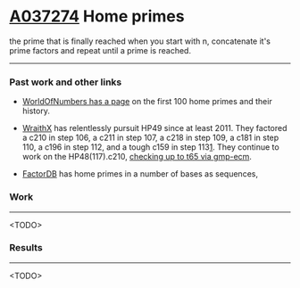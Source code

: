 # [A037274](https://oeis.org/A037274) Home primes

the prime that is finally reached when you start with n, concatenate it's prime
factors and repeat until a prime is reached.

---


### Past work and other links

* [WorldOfNumbers has a page](http://www.worldofnumbers.com/topic1.htm) on the
first 100 home primes and their history.

* [WraithX](https://mersenneforum.org/showthread.php?p=389048#post389048) has
relentlessly pursuit HP49 since at least 2011. They factored a c210 in step
106, a c211 in step 107, a c218 in step 109, a c181 in step 110, a c196 in
step 112, and a tough c159 in step
113[1](http://www.worldofnumbers.com/topic1.htm#info16).
They continue to work on the HP48(117).c210,
[checking up to t65 via
gmp-ecm](https://mersenneforum.org/showthread.php?t=3238&page=11).

* [FactorDB](http://www.factordb.com/sequences.php?se=10&aq=372&action=all&fr=0&to=100)
has home primes in a number of bases as sequences,

### Work
---

\<TODO>


### Results
---

\<TODO>

